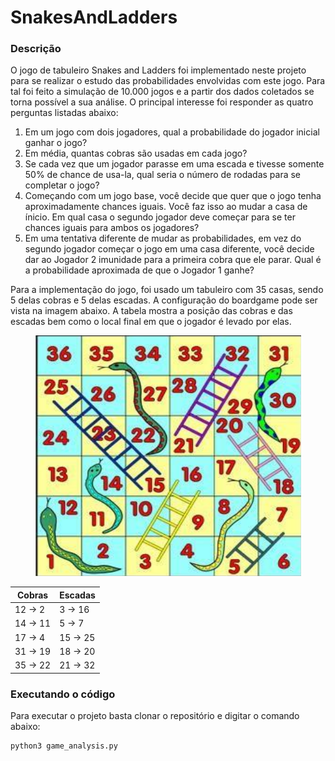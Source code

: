 # SnakesAndLadders
### Descrição
O jogo de tabuleiro Snakes and Ladders foi implementado neste projeto para se realizar o estudo das probabilidades envolvidas com este jogo. Para tal foi feito a simulação de 10.000 jogos e a partir dos dados coletados se torna possível a sua análise. O principal interesse foi responder as quatro perguntas listadas abaixo: 

1. Em um jogo com dois jogadores, qual a probabilidade do jogador inicial ganhar o jogo?
2. Em média, quantas cobras são usadas em cada jogo?
3. Se cada vez que um jogador parasse em uma escada e tivesse somente 50% de chance de usa-la, qual seria o número de rodadas para se completar o jogo?
4. Começando com um jogo base, você decide que quer que o jogo tenha aproximadamente chances iguais. Você faz isso ao mudar a casa de ínicio. Em qual casa o segundo jogador deve começar para se ter chances iguais para ambos os jogadores?
5. Em uma tentativa diferente de mudar as probabilidades, em vez do segundo jogador começar o jogo em uma casa diferente, você decide dar ao Jogador 2 imunidade para a primeira cobra que ele parar. Qual é a probabilidade aproximada de que o Jogador 1 ganhe?

Para a implementação do jogo, foi usado um tabuleiro com 35 casas, sendo 5 delas cobras e 5 delas escadas. A configuração do boardgame pode ser vista na imagem abaixo. A tabela mostra a posição das cobras e das escadas bem como o local final em que o jogador é levado por elas.

<center><img src= "https://github.com/Eloiza/SnakesAndLadders/blob/main/board_game.png"></center>


| Cobras  | Escadas |
|---------|---------|
|12 -> 2  | 3 -> 16 |
|14 -> 11 | 5 -> 7  |
|17 -> 4  | 15 -> 25|
|31 -> 19 | 18 -> 20|
|35 -> 22 | 21 -> 32|


### Executando o código
Para executar o projeto basta clonar o repositório e digitar o comando abaixo:

```
python3 game_analysis.py
```